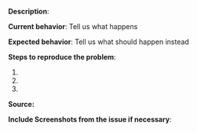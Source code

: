 **Description**:

**Current behavior**: Tell us what happens

**Expected behavior**: Tell us what should happen instead

**Steps to reproduce the problem**:

1. 
2. 
3. 

**Source:**


**Include Screenshots from the issue if necessary**:
